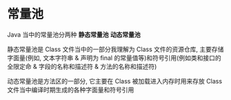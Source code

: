 # 常量池

Java 当中的常量池分两种 **静态常量池** **动态常量池**

静态常量池是 Class 文件当中的一部分我理解为 Class 文件的资源仓库, 主要存储字面量(例如, 文本字符串 & 声明为 final 的常量值等)和符号引用(例如类和接口的全限定命 & 字段的名称和描述符 & 方法的名称和描述符)

动态常量池是方法区的一部分, 它主要在 Class 被加载进入内存时用来存放 Class 文件当中编译时期生成的各种字面量和符号引用
